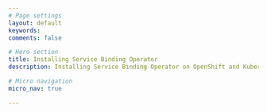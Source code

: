 ```yaml
---
# Page settings
layout: default
keywords:
comments: false

# Hero section
title: Installing Service Binding Operator
description: Installing Service Binding Operator on OpenShift and Kubernetes

# Micro navigation
micro_nav: true

---
```

